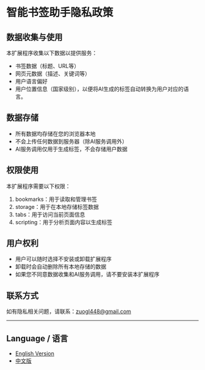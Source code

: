 # 智能书签助手隐私政策

## 数据收集与使用
本扩展程序收集以下数据以提供服务：
- 书签数据（标题、URL等）
- 网页元数据（描述、关键词等）
- 用户语言偏好
- 用户位置信息（国家级别），以便将AI生成的标签自动转换为用户对应的语言。

## 数据存储
- 所有数据均存储在您的浏览器本地
- 不会上传任何数据到服务器（除AI服务调用外）
- AI服务调用仅用于生成标签，不会存储用户数据

## 权限使用
本扩展程序需要以下权限：
1. bookmarks：用于读取和管理书签
2. storage：用于在本地存储标签数据
3. tabs：用于访问当前页面信息
4. scripting：用于分析页面内容以生成标签

## 用户权利
- 用户可以随时选择不安装或卸载扩展程序
- 卸载时会自动删除所有本地存储的数据
- 如果您不同意数据收集和AI服务调用，请不要安装本扩展程序

## 联系方式
如有隐私相关问题，请联系：zuogl448@gmail.com

---

## Language / 语言
- [English Version](./SmartBookmarkAssistant)
- [中文版](./SmartBookmarkAssistantZH_CN)